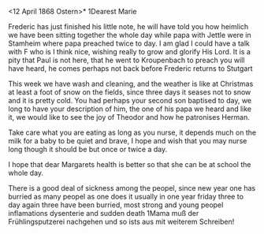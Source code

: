  <12 April 1868 Ostern>*
1Dearest Marie

Frederic has just finished his little note, he will have told you how heimlich we have been sitting together the whole day while papa with Jettle were in Stamheim where papa preached twice to day. I am glad I could have a talk with F who is I think nice, wishing really to grow and glorify His Lord. It is a pity that Paul is not here, that he went to Kroupenbach to preach you will have heard, he comes perhaps not back before Frederic returns to Stutgart

This week we have wash and cleaning, and the weather is like at Christmas at least a foot of snow on the fields, since three days it seases not to snow and it is pretty cold. You had perhaps your second son baptised to day, we long to have your description of him, the one of his papa we heard and like it, we would like to see the joy of Theodor and how he patronises Herman.

Take care what you are eating as long as you nurse, it depends much on the milk for a baby to be quiet and brave, I hope and wish that you may nurse long though it should be but once or twice a day.

I hope that dear Margarets health is better so that she can be at school the whole day.

There is a good deal of sickness among the peopel, since new year one has burried as many peopel as one does it usually in one year friday three to day again three have been burried, most strong and young peopel inflamations dysenterie and sudden death 1Mama muß der Frühlingsputzerei nachgehen und so ists aus mit weiterem Schreiben!

